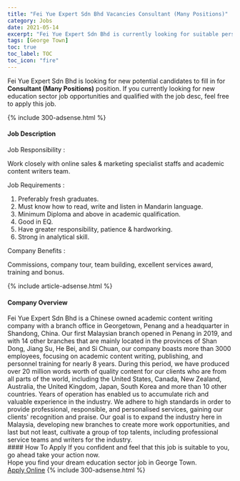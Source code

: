 ```yaml
---
title: "Fei Yue Expert Sdn Bhd Vacancies Consultant (Many Positions)" 
category: Jobs 
date: 2021-05-14 
excerpt: "Fei Yue Expert Sdn Bhd is currently looking for suitable person to fill in the Consultant (Many Positions) which positioned at George Town" 
tags: [George Town] 
toc: true 
toc_label: TOC 
toc_icon: "fire" 
--- 
```


<p>Fei Yue Expert Sdn Bhd is looking for new potential candidates to fill in for <b>Consultant (Many Positions)</b> position. If you currently looking for new education sector job opportunities and qualified with the job desc, feel free to apply this job.
</p>{% include 300-adsense.html %} 
<div><div><h4>Job Description</h4></div><div><div><span><div><p>Job Responsibility :</p><p>Work closely with online sales &amp; marketing specialist staffs and academic content writers team.</p><p>Job Requirements :</p><ol><li>Preferably fresh graduates.</li><li>Must know how to read, write and listen in Mandarin language.</li><li>Minimum Diploma and above in academic qualification.</li><li>Good in EQ.</li><li>Have greater responsibility, patience &amp; hardworking.</li><li>Strong in analytical skill.</li></ol><p>Company Benefits :</p><p>Commissions, company tour, team building, excellent services award, training and bonus.</p></div></span></div></div></div> 
{% include article-adsense.html %} 
<div><div><h4>Company Overview</h4></div><div><div><span><div><div>
<div>
		Fei Yue Expert Sdn Bhd is a Chinese owned academic content writing company with a branch office in Georgetown, Penang and a headquarter in Shandong, China. Our first Malaysian branch opened in Penang in 2019, and with 14 other branches that are mainly located in the provinces of Shan Dong, Jiang Su, He Bei, and Si Chuan, our company boasts more than 3000 employees, focusing on academic content writing, publishing, and personnel training for nearly 8 years. During this period, we have produced over 20 million words worth of quality content for our clients who are from all parts of the world, including the United States, Canada, New Zealand, Australia, the United Kingdom, Japan, South Korea and more than 10 other countries. Years of operation has enabled us to accumulate rich and valuable experience in the industry. We adhere to high standards in order to provide professional, responsible, and personalised services, gaining our clients' recognition and praise. Our goal is to expand the industry here in Malaysia, developing new branches to create more work opportunities, and last but not least, cultivate a group of top talents, including professional service teams and writers for the industry.</div>
</div></div></span></div></div></div> 
#### How To Apply 
If you confident and feel that this job is suitable to you, go ahead take your action now. <br/> 
Hope you find your dream education sector job in George Town. <br/> 
<a href="https://www.jobstreet.com.my/en/job/consultant-many-positions-4551678?jobId=jobstreet-my-job-4551678" class="btn btn--info" target="_blank" rel="nofollow noopenner">Apply Online</a> 
{% include 300-adsense.html %} 